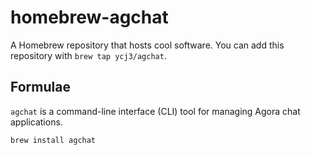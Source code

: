 # homebrew-agchat

A Homebrew repository that hosts cool software. You can add this repository with `brew tap ycj3/agchat`.

## Formulae
`agchat` is a command-line interface (CLI) tool for managing Agora chat applications.
```
brew install agchat
```